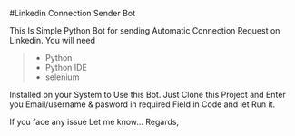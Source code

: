 #Linkedin Connection Sender Bot

This Is Simple Python Bot for sending Automatic Connection Request on Linkedin.
You will need 

> - Python
> - Python IDE
> - selenium 

Installed on your System to Use this Bot.
Just Clone this Project and Enter you Email/username & pasword in required Field in Code
and let Run it.

If you face any issue Let me know...
Regards,
